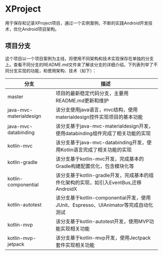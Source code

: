 # XProject
用于保存和记录XProject项目，通过一个实例案例，不断的实践Android开发技术，优化Android项目架构。

## 项目分支
这个项目以一个项目案例为主线，将使用不同架构和技术实现保存在单独的分支上。查看不同分支的README.md文件来了解该分支的详细介绍。下列表列举了不同分支实现的功能，和使用架构、技术（如下）：

| 分支        | 描述           |
| ------------- |------------- |
| master| 项目的最新稳定代码分支，主要用README.md更新和维护 |
| java-mvc-materialdesign| 该分支使用java语言，mvc结构，使用materialdesign控件实现项目的基本功能 |
| java-mvc-databinding| 该分支基于java-mvc-materialdesign开发，使用databinding组件完成了相关功能的实现 |
| kotlin-mvc| 该分支基于java-mvc-databinding开发，使用Kotlin语言完成了相关功能的实现 |
| kotlin-gradle| 该分支基于kotlin-mvc开发，完成基本的Gradle构建配置优化，包含模块化等 |
| kotlin-componential| 该分支基于kotlin-gradle开发，完成基本的组件化架构的实现，如引入EventBus,迁移AndroidX |
| kotlin-autotest| 该分支基于kotlin-componential开发，使用JUnit、Espresso、UIAnimator等完成自动化测试 |
| kotlin-mvp| 该分支基于kotlin-autotest开发，使用MVP功能实现相关功能 |
| kotlin-mvp-jetpack| 该分支基于kotlin-mvp开发，使用Jectpack套件实现相关功能 |
